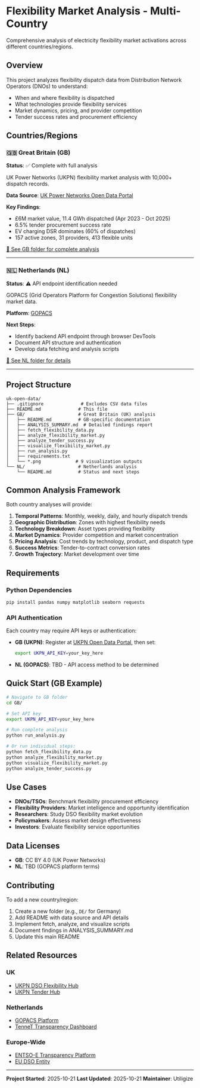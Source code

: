 # Flexibility Market Analysis - Multi-Country

Comprehensive analysis of electricity flexibility market activations across different countries/regions.

## Overview

This project analyzes flexibility dispatch data from Distribution Network Operators (DNOs) to understand:
- When and where flexibility is dispatched
- What technologies provide flexibility services
- Market dynamics, pricing, and provider competition
- Tender success rates and procurement efficiency

## Countries/Regions

### 🇬🇧 Great Britain (GB)

**Status**: ✅ Complete with full analysis

UK Power Networks (UKPN) flexibility market analysis with 10,000+ dispatch records.

**Data Source**: [UK Power Networks Open Data Portal](https://ukpowernetworks.opendatasoft.com/)

**Key Findings**:
- £6M market value, 11.4 GWh dispatched (Apr 2023 - Oct 2025)
- 6.5% tender procurement success rate
- EV charging DSR dominates (60% of dispatches)
- 157 active zones, 31 providers, 413 flexible units

[📁 See GB folder for complete analysis](./GB/)

---

### 🇳🇱 Netherlands (NL)

**Status**: ⚠️ API endpoint identification needed

GOPACS (Grid Operators Platform for Congestion Solutions) flexibility market data.

**Platform**: [GOPACS](https://app.gopacs.eu/public/clearedbuckets)

**Next Steps**:
- Identify backend API endpoint through browser DevTools
- Document API structure and authentication
- Develop data fetching and analysis scripts

[📁 See NL folder for details](./NL/)

---

## Project Structure

```
uk-open-data/
├── .gitignore              # Excludes CSV data files
├── README.md              # This file
├── GB/                    # Great Britain (UK) analysis
│   ├── README.md          # GB-specific documentation
│   ├── ANALYSIS_SUMMARY.md  # Detailed findings report
│   ├── fetch_flexibility_data.py
│   ├── analyze_flexibility_market.py
│   ├── analyze_tender_success.py
│   ├── visualize_flexibility_market.py
│   ├── run_analysis.py
│   ├── requirements.txt
│   └── *.png             # 9 visualization outputs
└── NL/                    # Netherlands analysis
    └── README.md          # Status and next steps
```

## Common Analysis Framework

Both country analyses will provide:

1. **Temporal Patterns**: Monthly, weekly, daily, and hourly dispatch trends
2. **Geographic Distribution**: Zones with highest flexibility needs
3. **Technology Breakdown**: Asset types providing flexibility
4. **Market Dynamics**: Provider competition and market concentration
5. **Pricing Analysis**: Cost trends by technology, product, and dispatch type
6. **Success Metrics**: Tender-to-contract conversion rates
7. **Growth Trajectory**: Market development over time

## Requirements

### Python Dependencies

```bash
pip install pandas numpy matplotlib seaborn requests
```

### API Authentication

Each country may require API keys or authentication:

- **GB (UKPN)**: Register at [UKPN Open Data Portal](https://ukpowernetworks.opendatasoft.com/), then set:
  ```bash
  export UKPN_API_KEY=your_key_here
  ```

- **NL (GOPACS)**: TBD - API access method to be determined

## Quick Start (GB Example)

```bash
# Navigate to GB folder
cd GB/

# Set API key
export UKPN_API_KEY=your_key_here

# Run complete analysis
python run_analysis.py

# Or run individual steps:
python fetch_flexibility_data.py
python analyze_flexibility_market.py
python visualize_flexibility_market.py
python analyze_tender_success.py
```

## Use Cases

- **DNOs/TSOs**: Benchmark flexibility procurement efficiency
- **Flexibility Providers**: Market intelligence and opportunity identification
- **Researchers**: Study DSO flexibility market evolution
- **Policymakers**: Assess market design effectiveness
- **Investors**: Evaluate flexibility service opportunities

## Data Licenses

- **GB**: CC BY 4.0 (UK Power Networks)
- **NL**: TBD (GOPACS platform terms)

## Contributing

To add a new country/region:

1. Create a new folder (e.g., `DE/` for Germany)
2. Add README with data source and API details
3. Implement fetch, analyze, and visualize scripts
4. Document findings in ANALYSIS_SUMMARY.md
5. Update this main README

## Related Resources

### UK
- [UKPN DSO Flexibility Hub](https://dso.ukpowernetworks.co.uk/flexibility)
- [UKPN Tender Hub](https://dso.ukpowernetworks.co.uk/flexibility/tender-hub)

### Netherlands
- [GOPACS Platform](https://www.gopacs.eu)
- [TenneT Transparency Dashboard](https://www.tennet.eu/electricity-market/transparency)

### Europe-Wide
- [ENTSO-E Transparency Platform](https://transparency.entsoe.eu/)
- [EU DSO Entity](https://www.edsoforsmartgrids.eu/)

---

**Project Started**: 2025-10-21
**Last Updated**: 2025-10-21
**Maintainer**: Utiligize
